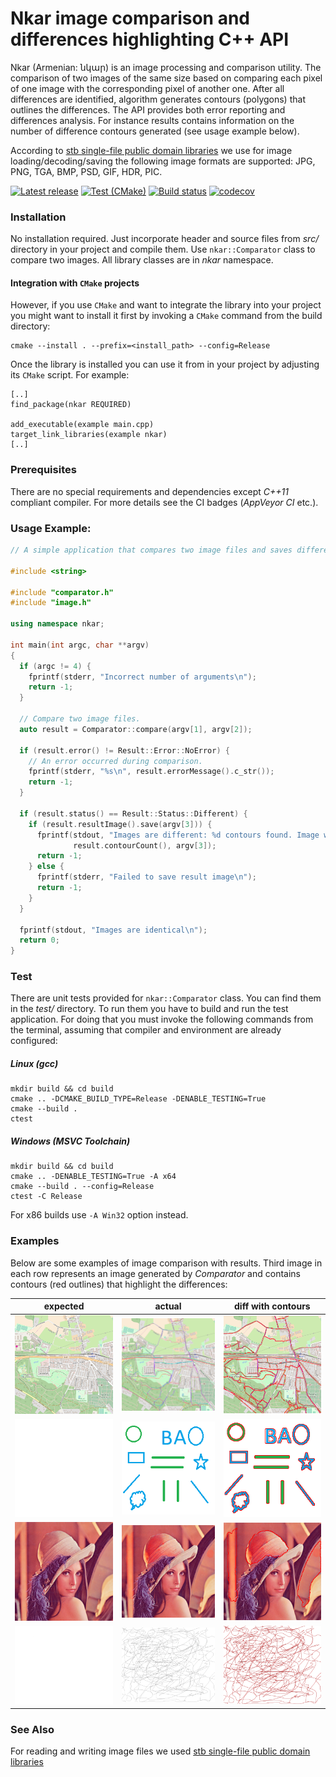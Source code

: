 # Nkar image comparison and differences highlighting C++ API

Nkar (Armenian: նկար) is an image processing and comparison utility. The comparison
of two images of the same size based on comparing each pixel of one image with the
corresponding pixel of another one. After all differences are identified, algorithm
generates contours (polygons) that outlines the differences. The API provides both
error reporting and differences analysis. For instance results contains information
on the number of difference contours generated (see usage example below).

According to [stb single-file public domain libraries](https://github.com/nothings/stb)
we use for image loading/decoding/saving the following image formats are supported:
JPG, PNG, TGA, BMP, PSD, GIF, HDR, PIC.

[![Latest release](https://img.shields.io/github/v/release/vahancho/nkar?include_prereleases)](https://github.com/vahancho/nkar/releases)
[![Test (CMake)](https://github.com/vahancho/nkar/actions/workflows/cmake.yml/badge.svg)](https://github.com/vahancho/nkar/actions/workflows/cmake.yml)
[![Build status](https://ci.appveyor.com/api/projects/status/gh9v3ynrm1dt1w7t/branch/master?svg=true)](https://ci.appveyor.com/project/vahancho/nkar/branch/master)
[![codecov](https://codecov.io/gh/vahancho/nkar/branch/master/graph/badge.svg)](https://codecov.io/gh/vahancho/nkar)

### Installation

No installation required. Just incorporate header and source files from *src/* directory
in your project and compile them. Use `nkar::Comparator` class to compare two images.
All library classes are in *nkar* namespace.

#### Integration with `CMake` projects

However, if you use `CMake` and want to integrate the library into your project
you might want to install it first by invoking a `CMake` command from the build directory:

```
cmake --install . --prefix=<install_path> --config=Release
```

Once the library is installed you can use it from in your project by adjusting its
`CMake` script. For example:

```
[..]
find_package(nkar REQUIRED)

add_executable(example main.cpp)
target_link_libraries(example nkar)
[..]
```

### Prerequisites

There are no special requirements and dependencies except *C++11* compliant compiler.
For more details see the CI badges (*AppVeyor CI* etc.).

### Usage Example:

```cpp
// A simple application that compares two image files and saves differences in a third one.

#include <string>

#include "comparator.h"
#include "image.h"

using namespace nkar;

int main(int argc, char **argv)
{
  if (argc != 4) {
    fprintf(stderr, "Incorrect number of arguments\n");
    return -1;
  }

  // Compare two image files.
  auto result = Comparator::compare(argv[1], argv[2]);

  if (result.error() != Result::Error::NoError) {
    // An error occurred during comparison.
    fprintf(stderr, "%s\n", result.errorMessage().c_str());
    return -1;
  }

  if (result.status() == Result::Status::Different) {
    if (result.resultImage().save(argv[3])) {
      fprintf(stdout, "Images are different: %d contours found. Image with highlighting is saved to '%s'\n",
              result.contourCount(), argv[3]);
      return -1;
    } else {
      fprintf(stderr, "Failed to save result image\n");
      return -1;
    }
  }

  fprintf(stdout, "Images are identical\n");
  return 0;
}
```

### Test

There are unit tests provided for `nkar::Comparator` class. You can find them in the *test/* directory.
To run them you have to build and run the test application. For doing that you must invoke the following
commands from the terminal, assuming that compiler and environment are already configured:

##### Linux (gcc)

```
mkdir build && cd build
cmake .. -DCMAKE_BUILD_TYPE=Release -DENABLE_TESTING=True
cmake --build .
ctest
```

##### Windows (MSVC Toolchain)

```
mkdir build && cd build
cmake .. -DENABLE_TESTING=True -A x64
cmake --build . --config=Release
ctest -C Release
```

For x86 builds use `-A Win32` option instead.

### Examples

Below are some examples of image comparison with results. Third image in each row
represents an image generated by *Comparator* and contains contours (red outlines)
that highlight the differences:

| expected | actual | diff with contours |
| --- | --- | --- |
| <img src="./test/images/map1.png" width="200"> | <img src="./test/images/map2.png" width="200"> | <img src="./test/images/map_result.png" width="200"> |
| ![](./test/images/empty.png) | ![](./test/images/13.png) | ![1diff](./test/images/13_result.png) |
| ![](./test/images/lenna.png) | ![](./test/images/lenna_changed.png) | ![1diff](./test/images/lenna_result.png) |
| <img src="./test/images/empty_large.png" width="200"> | <img src="./test/images/large.png" width="200"> | <img src="./test/images/large_result.png" width="200"> |

### See Also

For reading and writing image files we used [stb single-file public domain libraries](https://github.com/nothings/stb)
